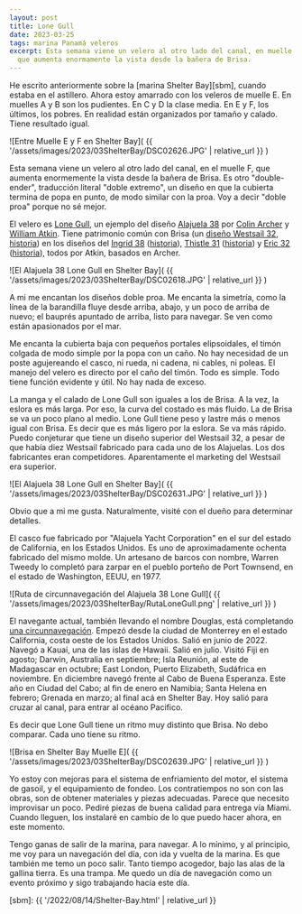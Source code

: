 ```yaml
---
layout: post
title: Lone Gull
date: 2023-03-25
tags: marina Panamá veleros
excerpt: Esta semana viene un velero al otro lado del canal, en muelle F,
  que aumenta enormamente la vista desde la bañera de Brisa.
---
```


He escrito anteriormente sobre la [marina Shelter Bay][sbm], cuando estaba en el
astillero. Ahora estoy amarrado con los veleros de muelle E. En muelles A y B
son los pudientes. En C y D la clase media. En E y F, los últimos, los pobres.
En realidad están organizados por tamaño y calado. Tiene resultado igual.

![Entre Muelle E y F en Shelter Bay](
  {{ '/assets/images/2023/03ShelterBay/DSC02626.JPG' | relative_url }}
)

Esta semana viene un velero al otro lado del canal, en el muelle F,
que aumenta enormemente la vista desde la bañera de Brisa.
Es otro "double-ender", traducción literal "doble extremo", un diseño en que
la cubierta termina de popa en punto, de modo similar con la proa. Voy a decir
"doble proa" porque no sé mejor.

El velero es [Lone Gull][lg], un ejemplo del diseño [Alajuela 38][ala] por
[Colin Archer][archer] y [William Atkin][atkin]. Tiene patrimonio común con
Brisa (un [diseño Westsail 32][west], [historia][west2]) en los diseños del
[Ingrid 38][ingrid] ([historia][ingrid2]), [Thistle 31][thistle]
([historia][thistle2]) y [Eric 32][eric] ([historia][eric2]), todos por Atkin,
basados en Archer.

![El Alajuela 38 Lone Gull en Shelter Bay](
  {{ '/assets/images/2023/03ShelterBay/DSC02618.JPG' | relative_url }}
)

A mi me encantan los diseños doble proa. Me encanta la simetría, como la línea
de la barandilla fluye desde arriba, abajo, y un poco de arriba de nuevo;
el bauprés apuntado de arriba, listo para navegar.
Se ven como están apasionados por el mar.

Me encanta la cubierta baja con pequeños portales elipsoidales, el timón
colgada de modo simple por la popa con un caño. No hay necesidad de un poste
agujereando el casco, ni rueda, ni cadena, ni cables, ni poleas. El manejo
del velero es directo por el caño del timón. Todo es simple. Todo tiene función
evidente y útil. No hay nada de exceso.

La manga y el calado de Lone Gull son iguales a los de Brisa. A la vez, la
eslora es más larga. Por eso, la curva del costado es más fluido. La de
Brisa se va un poco plano al medio. Lone Gull tiene peso y lastre más o
menos igual con Brisa. Es decir que es más ligero por la eslora. Se va más
rápido. Puedo conjeturar que tiene un diseño superior del Westsail 32,
a pesar de que había diez Westsail fabricado para cada uno de los Alajuelas.
Los dos fabricantes eran competidores. Aparentamente el marketing del
Westsail era superior.

![El Alajuela 38 Lone Gull en Shelter Bay](
  {{ '/assets/images/2023/03ShelterBay/DSC02631.JPG' | relative_url }}
)

Obvio que a mi me gusta. Naturalmente, visité con el dueño para determinar
detalles.

El casco fue fabricado por "Alajuela Yacht Corporation" en el sur
del estado de California, en los Estados Unidos. Es uno de aproximadamente
ochenta fabricado del mismo molde. Un artesano de barcos con nombre,
Warren Tweedy lo completó para zarpar en el pueblo porteño de Port Townsend,
en el estado de Washington, EEUU, en 1977.

![Ruta de circunnavegación del Alajuela 38 Lone Gull](
  {{ '/assets/images/2023/03ShelterBay/RutaLoneGull.png' | relative_url }}
)

El navegante actual, también llevando el nombre Douglas, está completando [una
circunnavegación][ruta]. Empezó desde la ciudad de Monterrey en el estado
California, costa oeste de los Estados Unidos. Salió en junio de 2022. Navegó a
Kauai, una de las islas de Hawaii. Salió en julio. Visitó Fiji en
agosto; Darwin, Australia en septiembre; Isla Reunión, al este de Madagascar en
octubre; East London, Puerto Elizabeth, Sudáfrica en noviembre. En diciembre
navegó frente al Cabo de Buena Esperanza. Este año en Ciudad del Cabo; al
fin de enero en Namibia; Santa Helena en febrero; Grenada en marzo; al final
acá en Shelter Bay. Hoy salió para cruzar al canal, para entrar al océano
Pacifico.

Es decir que Lone Gull tiene un ritmo muy distinto que Brisa. No debo
comparar. Cada uno tiene su ritmo.

![Brisa en Shelter Bay Muelle E](
  {{ '/assets/images/2023/03ShelterBay/DSC02639.JPG' | relative_url }}
)

Yo estoy con mejoras para el sistema de enfriamiento del motor, el sistema de
gasoil, y el equipamiento de fondeo. Los contratiempos no son con las obras,
son de obtener materiales y piezas adecuadas. Parece que necesito
improvisar un poco. Pediré piezas de buena calidad para entrega vía Miami.
Cuando lleguen, los instalaré en cambio de lo que puedo hacer ahora, en
este momento.

Tengo ganas de salir de la marina, para navegar. A lo mínimo, y al principio,
me voy para un navegación del día, con ida y vuelta de la marina. Es que
también me temo un poco salir. Tanto tiempo acogedor, bajo las alas de la
gallina tierra.  Es una trampa. Me quedo un día de navegación como un evento
próximo y sigo trabajando hacía este día.


[lg]: https://forecast.predictwind.com/tracking/display/SV_LoneGull/
[ala]: https://sailboatdata.com/sailboat/alajuela-38
[archer]: https://es.wikipedia.org/wiki/Colin_Archer
[atkin]: https://atkin.mysticseaport.org/index.html
[west]: https://sailboatdata.com/sailboat/westsail-32
  "Datos del Westsail 32"
[west2]: https://en.wikipedia.org/wiki/Westsail_32
  "Historia del Westsail 32 (en inglés)"
[ingrid]: https://sailboatdata.com/sailboat/ingrid-38
  "Datos del Ingrid 38"
[ingrid2]: https://atkin.mysticseaport.org/Sail/Ingrid.html
  "Historia del Ingrid 38 (en inglés)"
[thistle]: https://sailboatdata.com/sailboat/thistle-31
  "Datos del Thistle 32"
[thistle2]: https://atkin.mysticseaport.org/Sail/Thistle.html
  "Historia del Thistle 32 (en inglés)"
[eric]: https://sailboatdata.com/sailboat/eric-32
  "Datos del Eric 32"
[eric2]: https://atkin.mysticseaport.org/Sail/Eric.html
  "Historia del Eric 32 (en inglés)"
[ruta]: https://forecast.predictwind.com/tracking/display/SV_LoneGull/
[sbm]: {{ '/2022/08/14/Shelter-Bay.html' | relative_url }}
